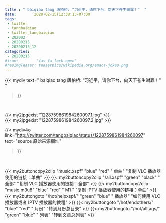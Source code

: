 ```yaml
---
title : " baiqiao tang 唐柏桥: “习近平，请你下台，向天下苍生谢罪！”  "
date:        2020-02-15T12:38:13-07:00
tags:
 - twitter
 - tangbaiqiao
 - twitter_tangbaiqiao
 - 202002
 - 20200215
 - 20200215_12
categories:
 - 20200215
#icon:        "fas fa-lock-open"
#resImgTeaser: teaserpics/wikipedia.org/emacs-jokes.png
---
```


{{< mydiv text=" baiqiao tang 唐柏桥: “习近平，请你下台，向天下苍生谢罪！”  "
>}}
<br>


 {{< my2jpgexist "1228759861984260097.1.jpg" >}}<br>  {{< my2jpgexist "1228759861984260097.2.jpg" >}}<br> 



{{< mydiv4o link="http://twitter.com/tangbaiqiao/status/1228759861984260097"
text="source 原始來源網址"
>}}


<br>



{{< my2buttoncopy2clip "music.xspf"        "blue"   "red"    " 单曲"  "复制 VLC 播放器使用的链接：单曲" >}} {{< my2buttoncopy2clip "/all.xspf"         "green"  "black"  " 全部"  "复制 VLC 播放器使用的链接：全部" >}} {{< my2buttoncopy2clip "music.m3u8"        "blue"   "red"    " M1 "    "复制 IPTV 播放器使用的链接：单曲" >}} {{< my2buttongoto      "/hot/helpxspf/"    "green"  "blue"   " 播放器" "如何使用 VLC 播放器或者 IPTV 播放器的教程" >}} {{< my2buttongoto      "/hot/endothers/"   "blue"   "red"    " 月份"   "转到月份总目录" >}} {{< my2buttongoto      "/hot/alltags/"     "green"  "blue"   " 列表"   "转到文章总列表" >}} 
